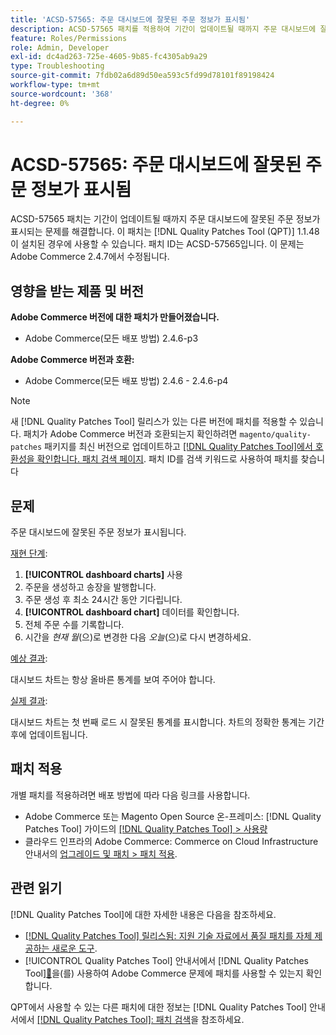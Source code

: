 ```yaml
---
title: 'ACSD-57565: 주문 대시보드에 잘못된 주문 정보가 표시됨'
description: ACSD-57565 패치를 적용하여 기간이 업데이트될 때까지 주문 대시보드에 잘못된 주문 정보가 표시되는 Adobe Commerce 문제를 해결합니다.
feature: Roles/Permissions
role: Admin, Developer
exl-id: dc4ad263-725e-4605-9b85-fc4305ab9a29
type: Troubleshooting
source-git-commit: 7fdb02a6d89d50ea593c5fd99d78101f89198424
workflow-type: tm+mt
source-wordcount: '368'
ht-degree: 0%

---
```


# ACSD-57565: 주문 대시보드에 잘못된 주문 정보가 표시됨

ACSD-57565 패치는 기간이 업데이트될 때까지 주문 대시보드에 잘못된 주문 정보가 표시되는 문제를 해결합니다. 이 패치는 [!DNL Quality Patches Tool (QPT)] 1.1.48이 설치된 경우에 사용할 수 있습니다. 패치 ID는 ACSD-57565입니다. 이 문제는 Adobe Commerce 2.4.7에서 수정됩니다.

## 영향을 받는 제품 및 버전

**Adobe Commerce 버전에 대한 패치가 만들어졌습니다.**

* Adobe Commerce(모든 배포 방법) 2.4.6-p3

**Adobe Commerce 버전과 호환:**

* Adobe Commerce(모든 배포 방법) 2.4.6 - 2.4.6-p4

>[!NOTE]
>
>새 [!DNL Quality Patches Tool] 릴리스가 있는 다른 버전에 패치를 적용할 수 있습니다. 패치가 Adobe Commerce 버전과 호환되는지 확인하려면 `magento/quality-patches` 패키지를 최신 버전으로 업데이트하고 [[!DNL Quality Patches Tool]에서 호환성을 확인합니다. 패치 검색 페이지](https://experienceleague.adobe.com/tools/commerce-quality-patches/index.html). 패치 ID를 검색 키워드로 사용하여 패치를 찾습니다

## 문제

주문 대시보드에 잘못된 주문 정보가 표시됩니다.

<u>재현 단계</u>:

1. **[!UICONTROL dashboard charts]** 사용
1. 주문을 생성하고 송장을 발행합니다.
1. 주문 생성 후 최소 24시간 동안 기다립니다.
1. **[!UICONTROL dashboard chart]** 데이터를 확인합니다.
1. 전체 주문 수를 기록합니다.
1. 시간을 *현재 월*(으)로 변경한 다음 *오늘*(으)로 다시 변경하세요.

<u>예상 결과</u>:

대시보드 차트는 항상 올바른 통계를 보여 주어야 합니다.

<u>실제 결과</u>:

대시보드 차트는 첫 번째 로드 시 잘못된 통계를 표시합니다. 차트의 정확한 통계는 기간 후에 업데이트됩니다.

## 패치 적용

개별 패치를 적용하려면 배포 방법에 따라 다음 링크를 사용합니다.

* Adobe Commerce 또는 Magento Open Source 온-프레미스: [!DNL Quality Patches Tool] 가이드의 [[!DNL Quality Patches Tool] > 사용량](/help/tools/quality-patches-tool/usage.md)
* 클라우드 인프라의 Adobe Commerce: Commerce on Cloud Infrastructure 안내서의 [업그레이드 및 패치 > 패치 적용](https://experienceleague.adobe.com/docs/commerce-cloud-service/user-guide/develop/upgrade/apply-patches.html).

## 관련 읽기

[!DNL Quality Patches Tool]에 대한 자세한 내용은 다음을 참조하세요.

* [[!DNL Quality Patches Tool] 릴리스됨: 지원 기술 자료에서 품질 패치를 자체 제공하는 새로운 도구](https://experienceleague.adobe.com/en/docs/commerce-operations/tools/quality-patches-tool/quality-patches-tool-to-self-serve-quality-patches).
* [!UICONTROL Quality Patches Tool] 안내서에서  [!DNL Quality Patches Tool][&#128279;](/help/tools/quality-patches-tool/patches-available-in-qpt/check-patch-for-magento-issue-with-magento-quality-patches.md)을(를) 사용하여 Adobe Commerce 문제에 패치를 사용할 수 있는지 확인합니다.


QPT에서 사용할 수 있는 다른 패치에 대한 정보는 [!DNL Quality Patches Tool] 안내서에서 [[!DNL Quality Patches Tool]: 패치 검색](https://experienceleague.adobe.com/tools/commerce-quality-patches/index.html)을 참조하세요.

